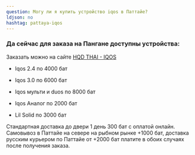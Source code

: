 ```yaml
---
question: Могу ли я купить устройство iqos в Паттайе?
ldjson: no
hashtag: pattaya-iqos
---
```


### Да сейчас для заказа на Пангане доступны устройства:

Заказать можно на сайте [HQD THAI - IQOS](https://hqdthai.ru/iqos/)

* Iqos 2.4 по 4000 бат

* Iqos 3.0 по 6000 бат

* Iqos мульти и duos по 8000 бат

* Iqos Аналог по 2000 бат

* Lil Solid по 3000 бат

Стандартная доставка до двери 1 день 300 бат с оплатой онлайн. Самовывоз в Паттайе на севере на рыбном рынке +1000 бат, доставка русским курьером по Паттайе от +2000 бат платите в обоих случаях после получения заказа.
